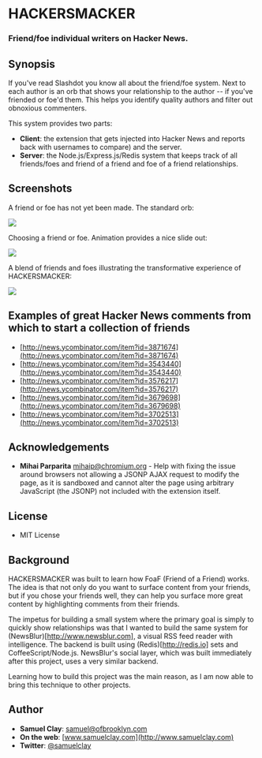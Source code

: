 # HACKERSMACKER
### Friend/foe individual writers on Hacker News.

## Synopsis

If you've read Slashdot you know all about the friend/foe system. Next to each 
author is an orb that shows your relationship to the author -- if you've friended 
or foe'd them. This helps you identify quality authors and filter out obnoxious commenters.

This system provides two parts:

 * **Client**: the extension that gets injected into Hacker News and reports back 
               with usernames to compare) and the server.
 * **Server**: the Node.js/Express.js/Redis system that keeps track of all friends/foes 
               and friend of a friend and foe of a friend relationships.
 
## Screenshots

A friend or foe has not yet been made. The standard orb:

![](http://github.com/samuelclay/HACKERSMACKER/raw/master/docs/screenshot1.png)

Choosing a friend or foe. Animation provides a nice slide out:

![](http://github.com/samuelclay/HACKERSMACKER/raw/master/docs/screenshot2.png)

A blend of friends and foes illustrating the transformative experience of HACKERSMACKER:

![](http://github.com/samuelclay/HACKERSMACKER/raw/master/docs/screenshot3.png)

## Examples of great Hacker News comments from which to start a collection of friends

 * [http://news.ycombinator.com/item?id=3871674](http://news.ycombinator.com/item?id=3871674)
 * [http://news.ycombinator.com/item?id=3543440](http://news.ycombinator.com/item?id=3543440)
 * [http://news.ycombinator.com/item?id=3576217](http://news.ycombinator.com/item?id=3576217)
 * [http://news.ycombinator.com/item?id=3679698](http://news.ycombinator.com/item?id=3679698)
 * [http://news.ycombinator.com/item?id=3702513](http://news.ycombinator.com/item?id=3702513)

## Acknowledgements

 * **Mihai Parparita** <mihaip@chromium.org> - Help with fixing the issue around browsers not allowing a JSONP AJAX request to modify the page, as it is sandboxed and cannot alter the page using arbitrary JavaScript (the JSONP) not included with the extension itself.
 
## License

 * MIT License

## Background

HACKERSMACKER was built to learn how FoaF (Friend of a Friend) works. The idea is that not only do you want to surface content from your friends, but if you chose your friends well, they can help you surface more great content by highlighting comments from their friends.

The impetus for building a small system where the primary goal is simply to quickly show relationships was that I wanted to build the same system for (NewsBlur)[http://www.newsblur.com], a visual RSS feed reader with intelligence. The backend is built using (Redis)[http://redis.io] sets and CoffeeScript/Node.js. NewsBlur's social layer, which was built immediately after this project, uses a very similar backend. 

Learning how to build this project was the main reason, as I am now able to bring this technique to other projects.

## Author

 * **Samuel Clay**: [samuel@ofbrooklyn.com](mailto:samuel@ofbrooklyn.com)
 * **On the web**: [www.samuelclay.com](http://www.samuelclay.com)
 * **Twitter**: [@samuelclay](http://twitter.com/samuelclay)
 